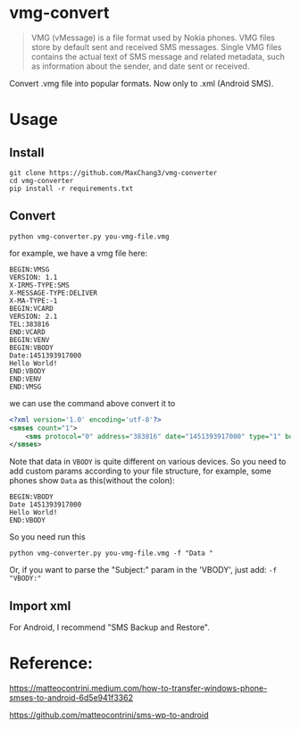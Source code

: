 # vmg-convert

> VMG (vMessage) is a file format used by Nokia phones. VMG files store by default sent and received SMS messages. Single VMG files contains the actual text of SMS message and related metadata, such as information about the sender, and date sent or received.

Convert .vmg file into popular formats. Now only to .xml (Android SMS).

# Usage
## Install
```properties
git clone https://github.com/MaxChang3/vmg-converter
cd vmg-converter
pip install -r requirements.txt
```
## Convert

```properties
python vmg-converter.py you-vmg-file.vmg
```

for example, we have a vmg file here:

```properties
BEGIN:VMSG
VERSION: 1.1
X-IRMS-TYPE:SMS
X-MESSAGE-TYPE:DELIVER
X-MA-TYPE:-1
BEGIN:VCARD
VERSION: 2.1
TEL:383816
END:VCARD
BEGIN:VENV
BEGIN:VBODY
Date:1451393917000
Hello World!
END:VBODY
END:VENV
END:VMSG
```

we can use the command above convert it to

```xml
<?xml version='1.0' encoding='utf-8'?>
<smses count="1">
	<sms protocol="0" address="383816" date="1451393917000" type="1" body="Hello World!"></sms>
</smses>
```

Note that data in `VBODY` is quite different on various devices. So you need to add custom params according to your file structure, for example, some phones show `Data` as this(without the colon):

```properties
BEGIN:VBODY
Date 1451393917000
Hello World!
END:VBODY
```
So you need run this

```properties
python vmg-converter.py you-vmg-file.vmg -f "Data "
```

Or, if you want to parse the "Subject:" param in the 'VBODY', just add: `-f "VBODY:"`

## Import xml

For Android, I recommend "SMS Backup and Restore".


# Reference:

https://matteocontrini.medium.com/how-to-transfer-windows-phone-smses-to-android-6d5e941f3362

https://github.com/matteocontrini/sms-wp-to-android
